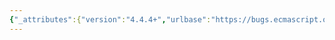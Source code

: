 ```yaml
---
{"_attributes":{"version":"4.4.4+","urlbase":"https://bugs.ecmascript.org/","maintainer":"dherman@mozilla.com"},"bug":{"bug_id":3949,"creation_ts":"2015-02-15 18:38:00 -0800","short_desc":"13.2.3.6: \"iterator\"","delta_ts":"2015-02-19 19:11:05 -0800","product":"Draft for 6th Edition","component":"editorial issue","version":"Rev 33: February 12, 2015 Draft","rep_platform":"All","op_sys":"All","bug_status":"RESOLVED","resolution":"FIXED","priority":"Normal","bug_severity":"normal","everconfirmed":true,"reporter":{"uid":"jmdyck","name":"Michael Dyck"},"assigned_to":{"uid":"allen","name":"Allen Wirfs-Brock"},"long_desc":[{"commentid":12753,"comment_count":0,"who":{"uid":"jmdyck","name":"Michael Dyck"},"bug_when":"2015-02-15 18:38:02 -0800","thetext":"In 13.2.3.6 \"Runtime Semantics: IteratorBindingInitialization\",\ngroup 2 / step 1 says:\n    Return the result of performing IteratorDestructuringAssignmentEvaluation\n    of Elision with iterator as the argument.\n\ns|iterator|iteratorRecord|"},{"commentid":12773,"comment_count":1,"who":{"uid":"allen","name":"Allen Wirfs-Brock"},"bug_when":"2015-02-16 10:13:30 -0800","thetext":"fixed in rev34 editor's draft"},{"commentid":13116,"comment_count":2,"who":{"uid":"allen","name":"Allen Wirfs-Brock"},"bug_when":"2015-02-19 19:11:05 -0800","thetext":"fixed in rev34"}]}}
---
```

